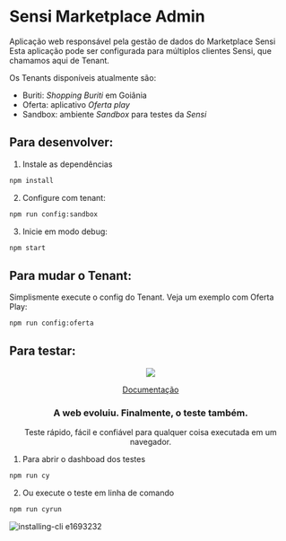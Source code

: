 # Sensi Marketplace Admin

Aplicação web responsável pela gestão de dados do Marketplace Sensi
Esta aplicação pode ser configurada para múltiplos clientes Sensi, que chamamos aqui de Tenant.

Os Tenants disponíveis atualmente são:
* Buriti: *Shopping Buriti* em Goiânia
* Oferta: aplicativo *Oferta play*
* Sandbox: ambiente *Sandbox* para testes da *Sensi*

## Para desenvolver:

1. Instale as dependências
```bash
npm install
```
2. Configure com tenant:
```bash
npm run config:sandbox
```
3. Inicie em modo debug:
```bash
npm start
```

## Para mudar o Tenant:

Simplismente execute o config do Tenant. Veja um exemplo com Oferta Play:

```bash
npm run config:oferta
```

## Para testar:

<p align="center">
  <img src="https://cloud.githubusercontent.com/assets/1268976/20607953/d7ae489c-b24a-11e6-9cc4-91c6c74c5e88.png"/>
</p>
<p align="center">
  <a href="https://docs.cypress.io/api/api/table-of-contents.html">Documentação</a>
</p>

<h3 align="center">
  A web evoluiu. Finalmente, o teste também.
</h3>

<p align="center">
  Teste rápido, fácil e confiável para qualquer coisa executada em um navegador.
</p>


1. Para abrir o dashboad dos testes
```bash
npm run cy
```
2. Ou execute o teste em linha de comando
```bash
npm run cyrun
```
![installing-cli e1693232](https://user-images.githubusercontent.com/1271364/31740846-7bf607f0-b420-11e7-855f-41c996040d31.gif)
